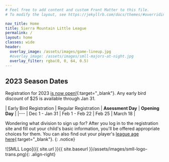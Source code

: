 ```yaml
---
# Feel free to add content and custom Front Matter to this file.
# To modify the layout, see https://jekyllrb.com/docs/themes/#overriding-theme-defaults

nav_title: Home
title: Sierra Mountain Little League
permalink: /
layout: home
classes: wide
header:
  overlay_image: /assets/images/game-lineup.jpg
  #overlay_image: /assets/images/smll-majors-at-night.jpg
  overlay_filter: rgba(0, 0, 64, 0.5)
---
```


## 2023 Season Dates

Registration for 2023 [is now open!](https://www.sierramountainll.com/Default.aspx?tabid=890579){:target="_blank"}. Any early bird discount of $25 is available through Jan 31.

| Early Bird Registration | Regular Registration | **Asessment Day** | **Opening Day** |
|---
| Dec 1 - Jan 31          | Feb 1 - Feb 22       | Feb 25            | March 18 |

Wondering what division to sign up for? After you log in to the registration site
and fill out your child's basic information, you'll be offered appropriate choices
for them. You can also find out your player's [league age
here](https://www.littleleague.org/play-little-league/determine-league-age/){:target="_blank"}.
{: .notice}

![SMLL Logo]({{ site.url }}{{ site.baseurl }}/assets/images/smll-logo-trans.png){: .align-right}


<!--
## Sponsors

{% include gallery id=sponsors_gallery caption="Many thanks to Sierra Mountain Little League's sponsors." %}
-->
